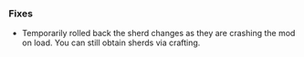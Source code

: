 
### Fixes

- Temporarily rolled back the sherd changes as they are crashing the mod on load. You can still obtain sherds via crafting.